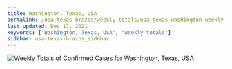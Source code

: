 ```yaml
---
title: Washington, Texas, USA
permalink: /usa-texas-brazos/weekly_totals/usa-texas-washington-weekly_totals.html
last_updated: Dec 17, 2021
keywords: ["Washington, Texas, USA", "weekly totals"]
sidebar: usa-texas-brazos_sidebar
---
```


![Weekly Totals of Confirmed Cases for Washington, Texas, USA](/covid_tracker/images/graphs/usa-texas-washington-weekly_totals_graph.png)
